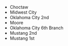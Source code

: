 * Choctaw
* Midwest City
* Oklahoma City 2nd
* Moore
* Oklahoma City 6th Branch
* Mustang 2nd
* Mustang 1st